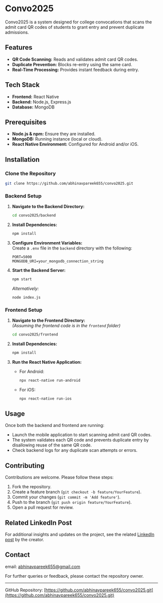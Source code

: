 # Convo2025

Convo2025 is a system designed for college convocations that scans the admit card QR codes of students to grant entry and prevent duplicate admissions.

## Features

- **QR Code Scanning:** Reads and validates admit card QR codes.
- **Duplicate Prevention:** Blocks re-entry using the same card.
- **Real-Time Processing:** Provides instant feedback during entry.

## Tech Stack

- **Frontend:** React Native
- **Backend:** Node.js, Express.js
- **Database:** MongoDB

## Prerequisites

- **Node.js & npm:** Ensure they are installed.
- **MongoDB:** Running instance (local or cloud).
- **React Native Environment:** Configured for Android and/or iOS.

## Installation

### Clone the Repository

```bash
git clone https://github.com/abhinavpareek655/convo2025.git
```

### Backend Setup

1. **Navigate to the Backend Directory:**  
   ```bash
   cd convo2025/backend
   ```
2. **Install Dependencies:**
   ```bash
   npm install
   ```
3. **Configure Environment Variables:**  
   Create a `.env` file in the `backend` directory with the following:
   ```env
   PORT=5000
   MONGODB_URI=your_mongodb_connection_string
   ```
4. **Start the Backend Server:**
   ```bash
   npm start
   ```
   *Alternatively:*
   ```bash
   node index.js
   ```

### Frontend Setup

1. **Navigate to the Frontend Directory:**  
   *(Assuming the frontend code is in the `frontend` folder)*
   ```bash
   cd convo2025/frontend
   ```
2. **Install Dependencies:**
   ```bash
   npm install
   ```
3. **Run the React Native Application:**

   - For Android:
     ```bash
     npx react-native run-android
     ```
   - For iOS:
     ```bash
     npx react-native run-ios
     ```

## Usage

Once both the backend and frontend are running:

- Launch the mobile application to start scanning admit card QR codes.
- The system validates each QR code and prevents duplicate entry by disallowing reuse of the same QR code.
- Check backend logs for any duplicate scan attempts or errors.

## Contributing

Contributions are welcome. Please follow these steps:

1. Fork the repository.
2. Create a feature branch (`git checkout -b feature/YourFeature`).
3. Commit your changes (`git commit -m 'Add feature'`).
4. Push to the branch (`git push origin feature/YourFeature`).
5. Open a pull request for review.

## Related LinkedIn Post

For additional insights and updates on the project, see the related [LinkedIn post](https://www.linkedin.com/posts/abhinavpareek1_techforsecurity-reactnative-mernstack-activity-7297577397413974016-9gRb?utm_source=share&utm_medium=member_desktop&rcm=ACoAADfolR8B6XgS_mzRHgnG_XDCs9A4n0j3Riw) by the creator.

## Contact
email: abhinavpareek655@gmail.com

For further queries or feedback, please contact the repository owner.

---

GitHub Repository: [https://github.com/abhinavpareek655/convo2025.git](https://github.com/abhinavpareek655/convo2025.git)

